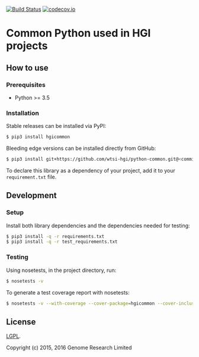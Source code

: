 [![Build Status](https://travis-ci.org/wtsi-hgi/python-common.svg)](https://travis-ci.org/wtsi-hgi/python-common)
[![codecov.io](https://codecov.io/gh/wtsi-hgi/python-common/graph/badge.svg)](https://codecov.io/github/wtsi-hgi/python-common)

# Common Python used in HGI projects

## How to use
### Prerequisites
- Python >= 3.5

### Installation
Stable releases can be installed via PyPI:
```bash
$ pip3 install hgicommon
```

Bleeding edge versions can be installed directly from GitHub:
```bash
$ pip3 install git+https://github.com/wtsi-hgi/python-common.git@<commit_id_or_branch_or_tag>#egg=hgicommon
```

To declare this library as a dependency of your project, add it to your `requirement.txt` file.


## Development
### Setup
Install both library dependencies and the dependencies needed for testing:
```bash
$ pip3 install -q -r requirements.txt
$ pip3 install -q -r test_requirements.txt
```

### Testing
Using nosetests, in the project directory, run:
```bash
$ nosetests -v
```

To generate a test coverage report with nosetests:
```bash
$ nosetests -v --with-coverage --cover-package=hgicommon --cover-inclusive --exclude-test=hgicommon.testing.TestUsingType --exclude-test=hgicommon.testing.create_tests
```


## License
[LGPL](LICENSE.txt).

Copyright (c) 2015, 2016 Genome Research Limited